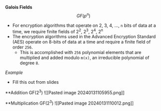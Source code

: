 **Galois Fields**
$$ GF(p^{n})$$
- For encryption algorithms that operate on 2, 3, 4, ..., `n` bits of data at a time, we require finite fields of 2<sup>2</sup>, 2<sup>3</sup>, 2<sup>4</sup>, 2<sup>n</sup>
- The encryption algorithms used in the Advanced Encryption Standard (AES) operate on 8-bits of data at a time and require a finite field of order `256`. 
	- This is accomplished with `256` polynomial elements that are multiplied and added modulo `m(x)`, an irreducible polynomial of degree `8`.

*Example*
- Fill this out from slides

**Addition GF(2<sup>3</sup>)
![[Pasted image 20240131105955.png]]

**Multiplication GF(2<sup>3</sup>)
![[Pasted image 20240131110012.png]]
